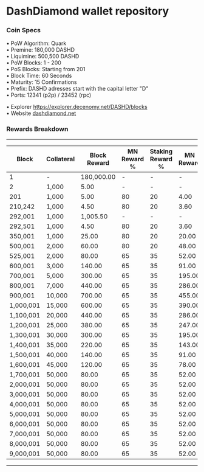 DashDiamond wallet repository
=====================================

### Coin Specs

• PoW Algorithm: Quark    
• Premine: 180,000 DASHD   
• Liquimine: 500,500 DASHD    
• PoW Blocks: 1 - 200    
• PoS Blocks: Starting from 201   
• Block Time: 60 Seconds    
• Maturity: 15 Confirmations  
• Prefix: DASHD adresses start with the capital letter "D"  
• Ports: 12341 (p2p) / 23452 (rpc)

• Explorer https://explorer.decenomy.net/DASHD/blocks  
• Website [dashdiamond.net](https://dashdiamond.net)

### Rewards Breakdown
---

| Block     | Collateral | Block Reward | MN Reward % | Staking Reward % | MN Reward | Staker Reward | roi 40%   | roi 50%   | roi 60%   | roi 70%   | coin supply |
|-----------|------------|--------------|-------------|------------------|-----------|---------------|-----------|-----------|-----------|-----------|-------------|
| 1         | \-         | 180,000.00   | \-          | \-               | \-        | \-            | \-        | \-        | \-        | \-        | 180K        |
| 2         | 1,000      | 5.00         | \-          | \-               | \-        | \-            | \-        | \-        | \-        | \-        | 180K        |
| 201       | 1,000      | 5.00         | 80          | 20               | 4.00      | 1.00          | 2,903.87  | 2,323.09  | 1,935.91  | 1,659.35  | 181K        |
| 210,242   | 1,000      | 4.50         | 80          | 20               | 3.60      | 0.90          | 384.21    | 307.37    | 256.14    | 219.55    | 1M          |
| 292,001   | 1,000      | 1,005.50     | \-          | \-               | \-        | 4.50          | \-        | \-        | \-        | \-        | 2M          |
| 292,501   | 1,000      | 4.50         | 80          | 20               | 3.60      | 0.90          | 225.06    | 180.05    | 150.04    | 128.60    | 2M          |
| 350,001   | 1,000      | 25.00        | 80          | 20               | 20.00     | 5.00          | 1,113.26  | 890.61    | 742.17    | 636.15    | 2M          |
| 500,001   | 2,000      | 60.00        | 80          | 20               | 48.00     | 12.00         | 1,032.16  | 825.73    | 688.11    | 589.81    | 6M          |
| 525,001   | 2,000      | 80.00        | 65          | 35               | 52.00     | 28.00         | 897.79    | 718.23    | 598.53    | 513.02    | 8M          |
| 600,001   | 3,000      | 140.00       | 65          | 35               | 91.00     | 49.00         | 878.53    | 702.82    | 585.68    | 502.01    | 14M         |
| 700,001   | 5,000      | 300.00       | 65          | 35               | 195.00    | 105.00        | 928.00    | 742.40    | 618.67    | 530.29    | 28M         |
| 800,001   | 7,000      | 440.00       | 65          | 35               | 286.00    | 154.00        | 652.31    | 521.85    | 434.87    | 372.75    | 58M         |
| 900,001   | 10,000     | 700.00       | 65          | 35               | 455.00    | 245.00        | 588.39    | 470.71    | 392.26    | 336.22    | 102M        |
| 1,000,001 | 15,000     | 600.00       | 65          | 35               | 390.00    | 210.00        | 298.62    | 238.89    | 199.08    | 170.64    | 172M        |
| 1,100,001 | 20,000     | 440.00       | 65          | 35               | 286.00    | 154.00        | 162.26    | 129.81    | 108.17    | 92.72     | 232M        |
| 1,200,001 | 25,000     | 380.00       | 65          | 35               | 247.00    | 133.00        | 117.76    | 94.21     | 78.51     | 67.29     | 276M        |
| 1,300,001 | 30,000     | 300.00       | 65          | 35               | 195.00    | 105.00        | 81.70     | 65.36     | 54.47     | 46.69     | 314M        |
| 1,400,001 | 35,000     | 220.00       | 65          | 35               | 143.00    | 77.00         | 54.68     | 43.75     | 36.46     | 31.25     | 344M        |
| 1,500,001 | 40,000     | 140.00       | 65          | 35               | 91.00     | 49.00         | 32.71     | 26.16     | 21.80     | 18.69     | 366M        |
| 1,600,001 | 45,000     | 120.00       | 65          | 35               | 78.00     | 42.00         | 27.00     | 21.60     | 18.00     | 15.43     | 380M        |
| 1,700,001 | 50,000     | 80.00        | 65          | 35               | 52.00     | 28.00         | 17.45     | 13.96     | 11.63     | 9.97      | 392M        |
| 2,000,001 | 50,000     | 80.00        | 65          | 35               | 52.00     | 28.00         | 16.44     | 13.15     | 10.96     | 9.39      | 416M        |
| 3,000,001 | 50,000     | 80.00        | 65          | 35               | 52.00     | 28.00         | 13.79     | 11.03     | 9.19      | 7.88      | 496M        |
| 4,000,001 | 50,000     | 80.00        | 65          | 35               | 52.00     | 28.00         | 11.87     | 9.50      | 7.91      | 6.78      | 576M        |
| 5,000,001 | 50,000     | 80.00        | 65          | 35               | 52.00     | 28.00         | 10.42     | 8.34      | 6.95      | 5.96      | 656M        |
| 6,000,001 | 50,000     | 80.00        | 65          | 35               | 52.00     | 28.00         | 9.29      | 7.43      | 6.19      | 5.31      | 736M        |
| 7,000,001 | 50,000     | 80.00        | 65          | 35               | 52.00     | 28.00         | 8.38      | 6.70      | 5.59      | 4.79      | 816M        |
| 8,000,001 | 50,000     | 80.00        | 65          | 35               | 52.00     | 28.00         | 7.63      | 6.10      | 5.09      | 4.36      | 896M        |
| 9,000,001 | 50,000     | 80.00        | 65          | 35               | 52.00     | 28.00         | 7.00      | 5.60      | 4.67      | 4.00      | 976M        |

---
